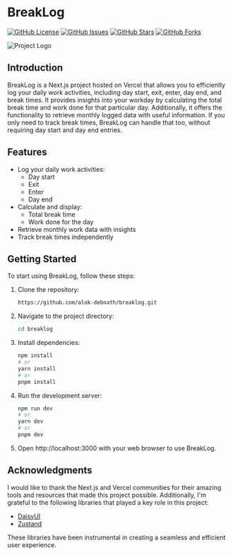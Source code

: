 # BreakLog

[![GitHub License](https://img.shields.io/github/license/yourusername/BreakLog)](https://github.com/yourusername/BreakLog/LICENSE)
[![GitHub Issues](https://img.shields.io/github/issues/yourusername/BreakLog)](https://github.com/yourusername/BreakLog/issues)
[![GitHub Stars](https://img.shields.io/github/stars/yourusername/BreakLog)](https://github.com/yourusername/BreakLog/stargazers)
[![GitHub Forks](https://img.shields.io/github/forks/yourusername/BreakLog)](https://github.com/yourusername/BreakLog/network)

![Project Logo](your-logo.png) <!-- If you have a project logo, include it here -->

## Introduction

BreakLog is a Next.js project hosted on Vercel that allows you to efficiently log your daily work activities, including day start, exit, enter, day end, and break times. It provides insights into your workday by calculating the total break time and work done for that particular day. Additionally, it offers the functionality to retrieve monthly logged data with useful information. If you only need to track break times, BreakLog can handle that too, without requiring day start and day end entries.

## Features

- Log your daily work activities:
  - Day start
  - Exit
  - Enter
  - Day end
- Calculate and display:
  - Total break time
  - Work done for the day
- Retrieve monthly work data with insights
- Track break times independently

## Getting Started

To start using BreakLog, follow these steps:

1. Clone the repository:

   ```bash
   https://github.com/alok-debnath/breaklog.git
   ```

2. Navigate to the project directory:

   ```bash
   cd breaklog
   ```

3. Install dependencies:

   ```bash
   npm install
   # or
   yarn install
   # or
   pnpm install
   ```

4. Run the development server:

   ```bash
   npm run dev
   # or
   yarn dev
   # or
   pnpm dev
   ```

5. Open http://localhost:3000 with your web browser to use BreakLog.

## Acknowledgments

I would like to thank the Next.js and Vercel communities for their amazing tools and resources that made this project possible. Additionally, I'm grateful to the following libraries that played a key role in this project:

- [DaisyUI](https://daisyui.com/)
- [Zustand](https://github.com/pmndrs/zustand)

These libraries have been instrumental in creating a seamless and efficient user experience.